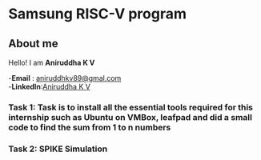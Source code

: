 # Samsung RISC-V program

## About me
Hello! I am **Aniruddha K V**

-**Email** : [aniruddhkv89@gmal.com](mailto:aniruddhkv89@gmail.com) <br>
-**LinkedIn**:[Aniruddha K V](https://www.linkedin.com/in/aniruddha-k-v-162b04285/)

### Task 1: Task is to install all the essential tools required for this internship such as Ubuntu on VMBox, leafpad and did a small code to find the sum from 1 to n numbers

### Task 2: SPIKE Simulation
